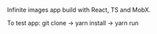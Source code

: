Infinite images app build with React, TS and MobX.

To test app: git clone -> yarn install -> yarn run 